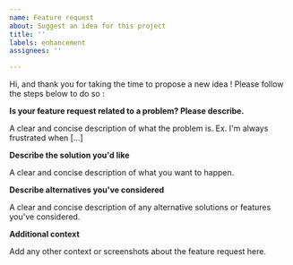 ```yaml
---
name: Feature request
about: Suggest an idea for this project
title: ''
labels: enhancement
assignees: ''

---
```


Hi, and thank you for taking the time to propose a new idea !
Please follow the steps below to do so :

**Is your feature request related to a problem? Please describe.**

A clear and concise description of what the problem is. Ex. I'm always frustrated when [...]

**Describe the solution you'd like**

A clear and concise description of what you want to happen.

**Describe alternatives you've considered**

A clear and concise description of any alternative solutions or features you've considered.

**Additional context**

Add any other context or screenshots about the feature request here.
